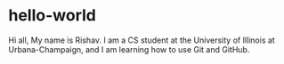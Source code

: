 # hello-world

Hi all,
My name is Rishav. I am a CS student at the University of Illinois at Urbana-Champaign, and I am learning how to use Git and GitHub.
